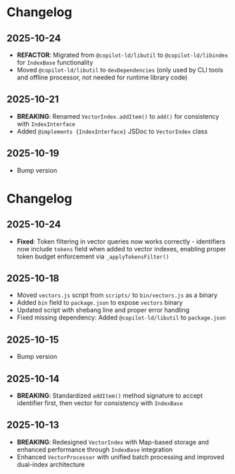 # Changelog

## 2025-10-24

- **REFACTOR**: Migrated from `@copilot-ld/libutil` to `@copilot-ld/libindex`
  for `IndexBase` functionality
- Moved `@copilot-ld/libutil` to `devDependencies` (only used by CLI tools and
  offline processor, not needed for runtime library code)

## 2025-10-21

- **BREAKING**: Renamed `VectorIndex.addItem()` to `add()` for consistency with
  `IndexInterface`
- Added `@implements {IndexInterface}` JSDoc to `VectorIndex` class

## 2025-10-19

- Bump version

# Changelog

## 2025-10-24

- **Fixed**: Token filtering in vector queries now works correctly - identifiers
  now include `tokens` field when added to vector indexes, enabling proper token
  budget enforcement via `_applyTokensFilter()`

## 2025-10-18

- Moved `vectors.js` script from `scripts/` to `bin/vectors.js` as a binary
- Added `bin` field to `package.json` to expose `vectors` binary
- Updated script with shebang line and proper error handling
- Fixed missing dependency: Added `@copilot-ld/libutil` to `package.json`

## 2025-10-15

- Bump version

## 2025-10-14

- **BREAKING**: Standardized `addItem()` method signature to accept identifier
  first, then vector for consistency with `IndexBase`

## 2025-10-13

- **BREAKING**: Redesigned `VectorIndex` with Map-based storage and enhanced
  performance through `IndexBase` integration
- Enhanced `VectorProcessor` with unified batch processing and improved
  dual-index architecture
